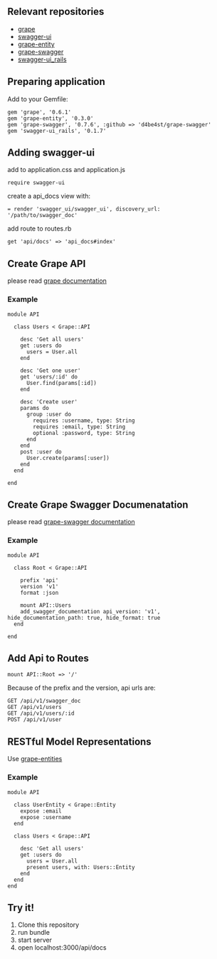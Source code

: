 ## Relevant repositories

* [grape](https://github.com/intridea/grape)
* [swagger-ui](https://github.com/wordnik/swagger-ui)
* [grape-entity](https://github.com/intridea/grape-entity)
* [grape-swagger](https://github.com/tim-vandecasteele/grape-swagger)
* [swagger-ui_rails](https://github.com/d4be4st/swagger-ui_rails)

## Preparing application

Add to your Gemfile:

    gem 'grape', '0.6.1'
    gem 'grape-entity', '0.3.0'
    gem 'grape-swagger', '0.7.6', :github => 'd4be4st/grape-swagger'
    gem 'swagger-ui_rails', '0.1.7'

## Adding swagger-ui

add to application.css and application.js

    require swagger-ui

create a api_docs view with:

    = render 'swagger_ui/swagger_ui', discovery_url: '/path/to/swagger_doc'

add route to routes.rb

    get 'api/docs' => 'api_docs#index'

## Create Grape API

please read [grape documentation](https://github.com/intridea/grape)

### Example

    module API

      class Users < Grape::API

        desc 'Get all users'
        get :users do
          users = User.all
        end

        desc 'Get one user'
        get 'users/:id' do
          User.find(params[:id])
        end

        desc 'Create user'
        params do
          group :user do
            requires :username, type: String
            requires :email, type: String
            optional :password, type: String
          end
        end
        post :user do
          User.create(params[:user])
        end
      end

    end

## Create Grape Swagger Documenatation

please read [grape-swagger documentation](https://github.com/tim-vandecasteele/grape-swagger)

### Example

    module API

      class Root < Grape::API

        prefix 'api'
        version 'v1'
        format :json

        mount API::Users
        add_swagger_documentation api_version: 'v1', hide_documentation_path: true, hide_format: true
      end

    end

## Add Api to Routes

    mount API::Root => '/'

Because of the prefix and the version, api urls are:

    GET /api/v1/swagger_doc
    GET /api/v1/users
    GET /api/v1/users/:id
    POST /api/v1/user

## RESTful Model Representations

Use [grape-entities](https://github.com/intridea/grape#restful-model-representations)

### Example

    module API

      class UserEntity < Grape::Entity
        expose :email
        expose :username
      end

      class Users < Grape::API

        desc 'Get all users'
        get :users do
          users = User.all
          present users, with: Users::Entity
        end
      end
    end

## Try it!

1. Clone this repository
2. run bundle
3. start server
4. open localhost:3000/api/docs
